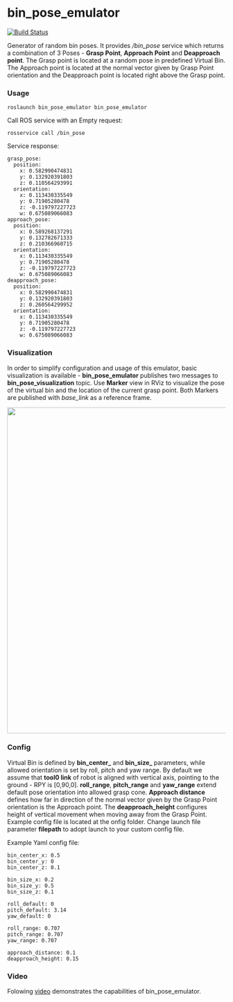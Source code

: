 # bin_pose_emulator
[![Build Status](https://travis-ci.org/durovsky/bin_pose_emulator.svg?branch=master)](https://travis-ci.org/durovsky/bin_pose_emulator)

Generator of random bin poses. It provides */bin_pose* service which returns a combination of 3 Poses - **Grasp Point**, **Approach Point** and **Deapproach point**. The Grasp point is located at a random pose in predefined Virtual Bin. The Approach point is located at the normal vector given by Grasp Point orientation and the Deapproach point is located right above the Grasp point.

### Usage

```
roslaunch bin_pose_emulator bin_pose_emulator
```
Call ROS service with an Empty request:
```
rosservice call /bin_pose
```

Service response:
```
grasp_pose: 
  position: 
    x: 0.582990474831
    y: 0.132920391803
    z: 0.110564293991
  orientation: 
    x: 0.113430335549
    y: 0.71905280478
    z: -0.119797227723
    w: 0.675089066083
approach_pose: 
  position: 
    x: 0.589268137291
    y: 0.132782671333
    z: 0.210366960715
  orientation: 
    x: 0.113430335549
    y: 0.71905280478
    z: -0.119797227723
    w: 0.675089066083
deapproach_pose: 
  position: 
    x: 0.582990474831
    y: 0.132920391803
    z: 0.260564299952
  orientation: 
    x: 0.113430335549
    y: 0.71905280478
    z: -0.119797227723
    w: 0.675089066083
```

### Visualization

In order to simplify configuration and usage of this emulator, basic visualization is available - **bin_pose_emulator** publishes two  messages to **bin_pose_visualization** topic. Use **Marker** view in RViz to visualize the pose of the virtual bin and the location of the current grasp point. Both Markers are published with *base_link* as a reference frame. 

<img src="http://www.smartroboticsys.eu/wp-content/uploads/2016/12/bin_pose_emulator.jpg" width="750">

### Config

Virtual Bin is defined by **bin_center_** and **bin_size_** parameters, while allowed orientation is set by roll, pitch and yaw range. By default we assume that **tool0 link** of robot is aligned with vertical axis, pointing to the ground - RPY is [0,90,0]. **roll_range**, **pitch_range** and **yaw_range** extend default pose orientation into allowed grasp cone. 
**Approach distance** defines how far in direction of the normal vector given by the Grasp Point orientation is the Approach point. The **deapproach_height** configures height of vertical movement when moving away from the Grasp Point. Example config file is located at the onfig folder. Change launch file parameter **filepath** to adopt launch to your custom config file.

Example Yaml config file: 
```
bin_center_x: 0.5
bin_center_y: 0
bin_center_z: 0.1

bin_size_x: 0.2
bin_size_y: 0.5
bin_size_z: 0.1

roll_default: 0
pitch_default: 3.14
yaw_default: 0

roll_range: 0.707
pitch_range: 0.707
yaw_range: 0.707

approach_distance: 0.1
deapproach_height: 0.15
```

### Video
Folowing [video](https://youtu.be/l4nY1mkcvU8) demonstrates the capabilities of bin_pose_emulator.
